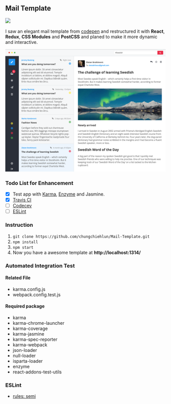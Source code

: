 ## Mail Template
<img src="https://travis-ci.org/chungchiehlun/Mail-Template.svg?branch=master" />

I saw an elegant mail template from [codepen](http://codepen.io/romamilkovic/full/PPyvXa/) and restructured it with **React**, **Redux**, **CSS Modules** and **PostCSS** and planed to make it more dynamic and interactive.

<img src="./snapshot.png" />


### Todo List for Enhancement
- [x] Test app with [Karma](https://karma-runner.github.io/0.13/index.html),  [Enzyme](https://github.com/airbnb/enzyme) and Jasmine.
- [x] [Travis CI](https://travis-ci.org/)
- [ ] [Codecev](https://codecov.io/)
- [ ] [ESLint](http://eslint.org/)

### Instruction
1. `git clone https://github.com/chungchiehlun/Mail-Template.git`
2. `npm install`
3. `npm start`
4. Now you have a awesome template at **http://localhost:1314/**

### Automated Integration Test
#### Related File
* karma.config.js
* webpack.config.test.js

#### Required package
* karma
* karma-chrome-launcher
* karma-coverage
* karma-jasmine
* karma-spec-reporter
* karma-webpack
* json-loader
* null-loader
* isparta-loader
* enzyme
* react-addons-test-utils

### ESLint
* [rules: semi](http://eslint.org/docs/rules/semi)
